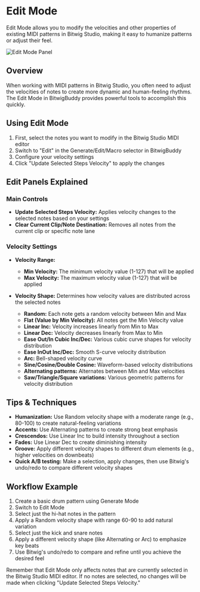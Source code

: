 # Edit Mode

Edit Mode allows you to modify the velocities and other properties of existing MIDI patterns in Bitwig Studio, making it easy to humanize patterns or adjust their feel.

![Edit Mode Panel](../../../GenerateEditMacro.png)

## Overview

When working with MIDI patterns in Bitwig Studio, you often need to adjust the velocities of notes to create more dynamic and human-feeling rhythms. The Edit Mode in BitwigBuddy provides powerful tools to accomplish this quickly.

## Using Edit Mode

1. First, select the notes you want to modify in the Bitwig Studio MIDI editor
2. Switch to "Edit" in the Generate/Edit/Macro selector in BitwigBuddy
3. Configure your velocity settings
4. Click "Update Selected Steps Velocity" to apply the changes

## Edit Panels Explained

### Main Controls

- **Update Selected Steps Velocity:** Applies velocity changes to the selected notes based on your settings
- **Clear Current Clip/Note Destination:** Removes all notes from the current clip or specific note lane

### Velocity Settings

- **Velocity Range:**
  - **Min Velocity:** The minimum velocity value (1-127) that will be applied
  - **Max Velocity:** The maximum velocity value (1-127) that will be applied

- **Velocity Shape:** Determines how velocity values are distributed across the selected notes
  - **Random:** Each note gets a random velocity between Min and Max
  - **Flat (Value by Min Velocity):** All notes get the Min Velocity value
  - **Linear Inc:** Velocity increases linearly from Min to Max
  - **Linear Dec:** Velocity decreases linearly from Max to Min
  - **Ease Out/In Cubic Inc/Dec:** Various cubic curve shapes for velocity distribution
  - **Ease InOut Inc/Dec:** Smooth S-curve velocity distribution
  - **Arc:** Bell-shaped velocity curve
  - **Sine/Cosine/Double Cosine:** Waveform-based velocity distributions
  - **Alternating patterns:** Alternates between Min and Max velocities
  - **Saw/Triangle/Square variations:** Various geometric patterns for velocity distribution

## Tips & Techniques

- **Humanization:** Use Random velocity shape with a moderate range (e.g., 80-100) to create natural-feeling variations
- **Accents:** Use Alternating patterns to create strong beat emphasis
- **Crescendos:** Use Linear Inc to build intensity throughout a section
- **Fades:** Use Linear Dec to create diminishing intensity
- **Groove:** Apply different velocity shapes to different drum elements (e.g., higher velocities on downbeats)
- **Quick A/B testing:** Make a selection, apply changes, then use Bitwig's undo/redo to compare different velocity shapes

## Workflow Example

1. Create a basic drum pattern using Generate Mode
2. Switch to Edit Mode
3. Select just the hi-hat notes in the pattern
4. Apply a Random velocity shape with range 60-90 to add natural variation
5. Select just the kick and snare notes
6. Apply a different velocity shape (like Alternating or Arc) to emphasize key beats
7. Use Bitwig's undo/redo to compare and refine until you achieve the desired feel

Remember that Edit Mode only affects notes that are currently selected in the Bitwig Studio MIDI editor. If no notes are selected, no changes will be made when clicking "Update Selected Steps Velocity."
